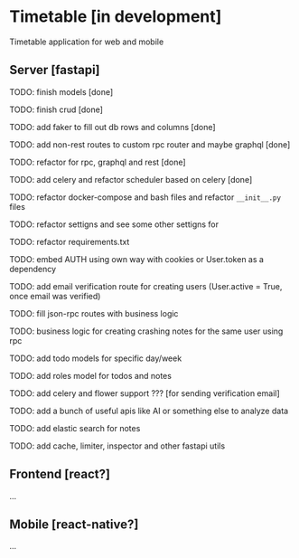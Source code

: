 # Timetable [in development]

Timetable application for web and mobile

## Server [fastapi]

TODO: finish models [done]

TODO: finish crud [done]

TODO: add faker to fill out db rows and columns [done]

TODO: add non-rest routes to custom rpc router and maybe graphql [done]

TODO: refactor for rpc, graphql and rest [done]

TODO: add celery and refactor scheduler based on celery [done]

TODO: refactor docker-compose and bash files and refactor `__init__.py` files

TODO: refactor settigns and see some other settigns for

TODO: refactor requirements.txt

TODO: embed AUTH using own way with cookies or User.token as a dependency

TODO: add email verification route for creating users (User.active = True, once email was verified)

TODO: fill json-rpc routes with business logic

TODO: business logic for creating crashing notes for the same user using rpc

TODO: add todo models for specific day/week

TODO: add roles model for todos and notes

TODO: add celery and flower support ??? [for sending verification email]

TODO: add a bunch of useful apis like AI or something else to analyze data

TODO: add elastic search for notes

TODO: add cache, limiter, inspector and other fastapi utils

## Frontend [react?]

...

## Mobile [react-native?]

...
